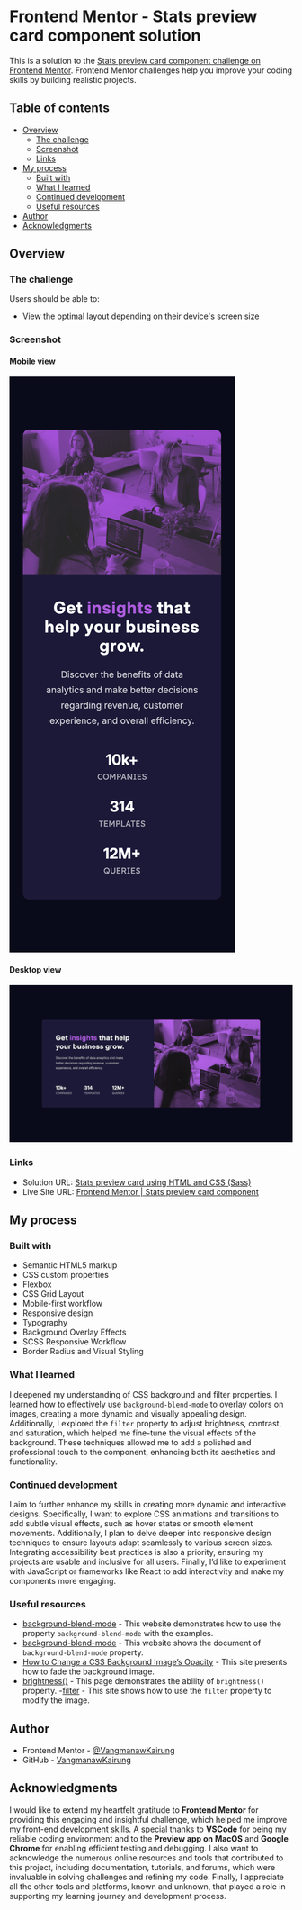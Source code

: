 # Frontend Mentor - Stats preview card component solution

This is a solution to the [Stats preview card component challenge on Frontend Mentor](https://www.frontendmentor.io/challenges/stats-preview-card-component-8JqbgoU62). Frontend Mentor challenges help you improve your coding skills by building realistic projects.

## Table of contents

- [Overview](#overview)
  - [The challenge](#the-challenge)
  - [Screenshot](#screenshot)
  - [Links](#links)
- [My process](#my-process)
  - [Built with](#built-with)
  - [What I learned](#what-i-learned)
  - [Continued development](#continued-development)
  - [Useful resources](#useful-resources)
- [Author](#author)
- [Acknowledgments](#acknowledgments)

## Overview

### The challenge

Users should be able to:

- View the optimal layout depending on their device's screen size

### Screenshot

#### Mobile view

![](./sources/screenshots/Mobile%20view.png)

#### Desktop view

![](./sources/screenshots/Desktop%20view.png)

### Links

- Solution URL: [Stats preview card using HTML and CSS (Sass)](https://www.frontendmentor.io/solutions/stats-preview-card-using-html-and-css-sass-Ny1Z0Mr1Aa)
- Live Site URL: [Frontend Mentor | Stats preview card component](https://vangmanawkairung.github.io/Frontend-Mentor_stats-preview-card-component/)

## My process

### Built with

- Semantic HTML5 markup
- CSS custom properties
- Flexbox
- CSS Grid Layout
- Mobile-first workflow
- Responsive design
- Typography
- Background Overlay Effects
- SCSS Responsive Workflow
- Border Radius and Visual Styling

### What I learned

I deepened my understanding of CSS background and filter properties. I learned how to effectively use `background-blend-mode` to overlay colors on images, creating a more dynamic and visually appealing design. Additionally, I explored the `filter` property to adjust brightness, contrast, and saturation, which helped me fine-tune the visual effects of the background. These techniques allowed me to add a polished and professional touch to the component, enhancing both its aesthetics and functionality.

### Continued development

I aim to further enhance my skills in creating more dynamic and interactive designs. Specifically, I want to explore CSS animations and transitions to add subtle visual effects, such as hover states or smooth element movements. Additionally, I plan to delve deeper into responsive design techniques to ensure layouts adapt seamlessly to various screen sizes. Integrating accessibility best practices is also a priority, ensuring my projects are usable and inclusive for all users. Finally, I’d like to experiment with JavaScript or frameworks like React to add interactivity and make my components more engaging.

### Useful resources

- [background-blend-mode](https://css-tricks.com/almanac/properties/b/background-blend-mode/) - This website demonstrates how to use the property `background-blend-mode` with the examples.
- [background-blend-mode](https://developer.mozilla.org/en-US/docs/Web/CSS/background-blend-mode) - This website shows the document of `background-blend-mode` property.
- [How to Change a CSS Background Image’s Opacity](https://www.digitalocean.com/community/tutorials/how-to-change-a-css-background-images-opacity) - This site presents how to fade the background image.
- [brightness()](https://developer.mozilla.org/en-US/docs/Web/CSS/filter-function/brightness) - This page demonstrates the ability of `brightness()` property. -[filter](https://developer.mozilla.org/en-US/docs/Web/CSS/filter) - This site shows how to use the `filter` property to modify the image.

## Author

- Frontend Mentor - [@VangmanawKairung](https://www.frontendmentor.io/profile/VangmanawKairung)
- GitHub - [VangmanawKairung](https://github.com/VangmanawKairung)

## Acknowledgments

I would like to extend my heartfelt gratitude to **Frontend Mentor** for providing this engaging and insightful challenge, which helped me improve my front-end development skills. A special thanks to **VSCode** for being my reliable coding environment and to the **Preview app on MacOS** and **Google Chrome** for enabling efficient testing and debugging. I also want to acknowledge the numerous online resources and tools that contributed to this project, including documentation, tutorials, and forums, which were invaluable in solving challenges and refining my code. Finally, I appreciate all the other tools and platforms, known and unknown, that played a role in supporting my learning journey and development process.
